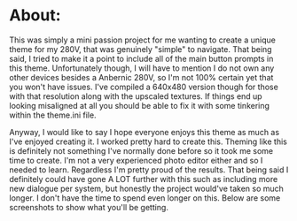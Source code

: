 # About:
This was simply a mini passion project for me wanting to create a unique theme for my 280V, that was genuinely "simple" to navigate. That being said, I tried to make it a point to include all of the main button prompts in this theme. Unfortunately though, I will have to mention I do not own any other devices besides a Anbernic 280V, so I'm not 100% certain yet that you won't have issues. I've compiled a 640x480 version though for those with that resolution along with the upscaled textures. If things end up looking misaligned at all you should be able to fix it with some tinkering within the theme.ini file. 

Anyway, I would like to say I hope everyone enjoys this theme as much as I've enjoyed creating it. I worked pretty hard to create this. Theming like this is definitely not something I've normally done before so it took me some time to create. I'm not a very experienced photo editor either and so I needed to learn. Regardless I'm pretty proud of the results. That being said I definitely could have gone A LOT further with this such as including more new dialogue per system, but honestly the project would've taken so much longer. I don't have the time to spend even longer on this. Below are some screenshots to show what you'll be getting.
